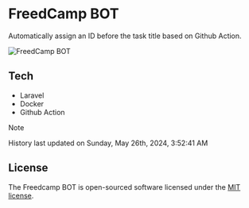 # FreedCamp BOT

Automatically assign an ID before the task title based on Github Action.

![FreedCamp BOT](https://repository-images.githubusercontent.com/737932867/7d34798b-2680-471c-b089-a78a718d3d6a)

## Tech

- Laravel
- Docker
- Github Action

> [!NOTE]  
> History last updated on Sunday, May 26th, 2024, 3:52:41 AM

## License

The Freedcamp BOT is open-sourced software licensed under the [MIT license](https://opensource.org/licenses/MIT).
